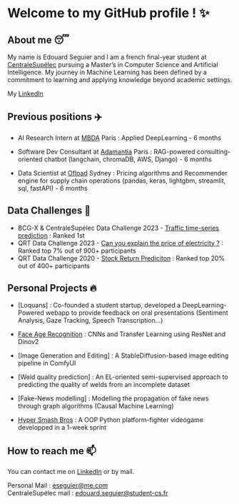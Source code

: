 # Welcome to my GitHub profile ! ✨

## About me 😴

My name is Edouard Seguier and I am a french final-year student at [CentraleSupélec](https://www.centralesupelec.fr/) pursuing a Master’s in Computer Science and Artificial Intelligence. My journey in Machine Learning has been defined by a commitment to learning and applying knowledge beyond academic settings.

My [LinkedIn](https://www.linkedin.com/in/edouard-seguier-535097152/)


## Previous positions ✈️

- AI Research Intern at [MBDA](https://www.ubisoft.com/fr-fr/studio/laforge) Paris : Applied DeepLearning - 6 months

- Software Dev Consultant at [Adamantia](https://www.adamantia.paris/) Paris : RAG-powered consulting-oriented chatbot (langchain, chromaDB, AWS, Django) - 6 months

- Data Scientist at [Ofload](https://www.ofload.com.au/) Sydney : Pricing algorithms and Recommender engine for supply chain operations (pandas, keras, lightgbm, streamlit, sql, fastAPI) - 6 months

## Data Challenges 👊

- BCG-X & CentraleSupélec Data Challenge 2023 - [Traffic time-series prediction](https://www.bcg.com/x) : Ranked 1st
- QRT Data Challenge 2023 - [Can you explain the price of electricity ?](https://challengedata.ens.fr/participants/challenges/97/) : Ranked top 7% out of 900+ participants
- QRT Data Challenge 2020 - [Stock Return Prediciton](https://challengedata.ens.fr/participants/challenges/23/) : Ranked top 20% out of 400+ participants

## Personal Projects 🔥

- [Loquans] : Co-founded a student startup, developed a DeepLearning-Powered webapp to provide feedback on oral presentations (Sentiment Analysis, Gaze Tracking, Speech Transcription...)

- [Face Age Recognition](https://github.com/Edouard974/Face-Age-Recognition) : CNNs and Transfer Learning using ResNet and Dinov2
- [Image Generation and Editing] : A StableDiffusion-based image editing pipeline in ComfyUI
- [Weld quality prediction] : An EL-oriented semi-supervised approach to predicting the quality of welds from an incomplete dataset
- [Fake-News modelling] : Modelling the propagation of fake news through graph algorithms (Causal Machine Learning)
- [Hyper Smash Bros](https://github.com/Enzu83/hyper_smash_bros) : A OOP Python platform-fighter videogame developped in a 1-week sprint

## How to reach me 📫

You can contact me on [LinkedIn](https://www.linkedin.com/in/edouard-seguier-535097152/) or by mail.

Personal Mail : eseguier@me.com <br>
CentraleSupélec mail : edouard.seguier@student-cs.fr <br>
